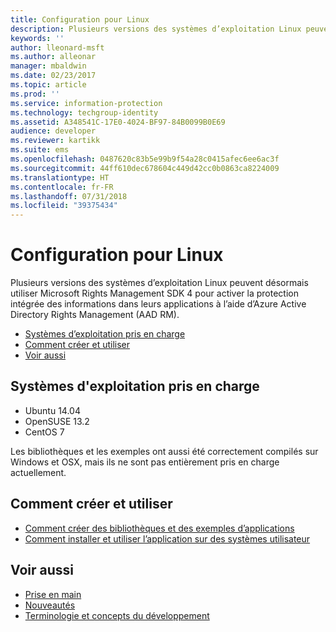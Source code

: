 ```yaml
---
title: Configuration pour Linux
description: Plusieurs versions des systèmes d’exploitation Linux peuvent désormais utiliser Rights Management SDK 4.
keywords: ''
author: lleonard-msft
ms.author: alleonar
manager: mbaldwin
ms.date: 02/23/2017
ms.topic: article
ms.prod: ''
ms.service: information-protection
ms.technology: techgroup-identity
ms.assetid: A348541C-17E0-4024-BF97-84B0099B0E69
audience: developer
ms.reviewer: kartikk
ms.suite: ems
ms.openlocfilehash: 0487620c83b5e99b9f54a28c0415afec6ee6ac3f
ms.sourcegitcommit: 44ff610dec678604c449d42cc0b0863ca8224009
ms.translationtype: HT
ms.contentlocale: fr-FR
ms.lasthandoff: 07/31/2018
ms.locfileid: "39375434"
---
```

# <a name="linux-setup"></a>Configuration pour Linux

Plusieurs versions des systèmes d’exploitation Linux peuvent désormais utiliser Microsoft Rights Management SDK 4 pour activer la protection intégrée des informations dans leurs applications à l’aide d’Azure Active Directory Rights Management (AAD RM).

- [Systèmes d’exploitation pris en charge](#supported-operating-systems)
- [Comment créer et utiliser](#how-to-build-and-use)
- [Voir aussi](#see-also)

## <a name="supported-operating-systems"></a>Systèmes d'exploitation pris en charge

- Ubuntu 14.04
- OpenSUSE 13.2
- CentOS 7

Les bibliothèques et les exemples ont aussi été correctement compilés sur Windows et OSX, mais ils ne sont pas entièrement pris en charge actuellement.
 
## <a name="how-to-build-and-use"></a>Comment créer et utiliser

- [Comment créer des bibliothèques et des exemples d’applications](https://github.com/AzureAD/rms-sdk-for-cpp/wiki/How-to-Build)
- [Comment installer et utiliser l’application sur des systèmes utilisateur](https://github.com/AzureAD/rms-sdk-for-cpp/wiki/How-to-Use)

## <a name="see-also"></a>Voir aussi

- [Prise en main](get-started.md)
- [Nouveautés](release-notes.md)
- [Terminologie et concepts du développement](core-concepts.md)
